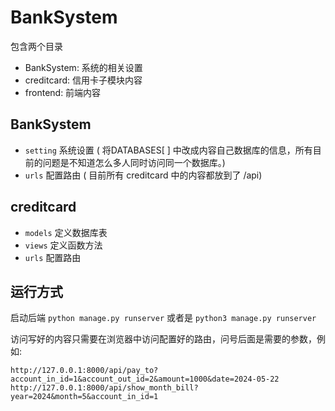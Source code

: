 # BankSystem

包含两个目录

- BankSystem: 系统的相关设置
- creditcard: 信用卡子模块内容
- frontend: 前端内容

## BankSystem


- `setting` 系统设置 ( 将DATABASES[  ] 中改成内容自己数据库的信息，所有目前的问题是不知道怎么多人同时访问同一个数据库。)
- `urls` 配置路由 ( 目前所有 creditcard 中的内容都放到了 /api)


## creditcard

- `models` 定义数据库表 
- `views` 定义函数方法
- `urls` 配置路由

## 运行方式

启动后端 `python manage.py runserver` 或者是 `python3 manage.py runserver` 

访问写好的内容只需要在浏览器中访问配置好的路由，问号后面是需要的参数，例如:

`http://127.0.0.1:8000/api/pay_to?account_in_id=1&account_out_id=2&amount=1000&date=2024-05-22`
`http://127.0.0.1:8000/api/show_month_bill?year=2024&month=5&account_in_id=1`
